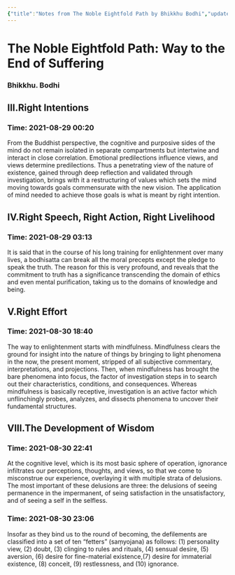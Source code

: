 ```yaml
---
{"title":"Notes from The Noble Eightfold Path by Bhikkhu Bodhi","updated":"2023-02-21T20:48:40+06:00","created":"2021-08-30T18:32:18+06:00","dg-publish":true,"dg-note-icon":"stone","tags":["buddhism","reading-note"],"permalink":"/personal/reading/notes-and-highlights/the-noble-eightfold-path-by-bhikkhu-bodhi/","dgPassFrontmatter":true,"noteIcon":"stone"}
---
```


# The Noble Eightfold Path: Way to the End of Suffering
### Bhikkhu. Bodhi

## III.Right Intentions


### Time: 2021-08-29 00:20
From the Buddhist perspective, the cognitive and purposive sides of the mind do not remain isolated in separate compartments but intertwine and interact in close correlation. Emotional predilections influence views, and views determine predilections. Thus a penetrating view of the nature of existence, gained through deep reflection and validated through investigation, brings with it a restructuring of values which sets the mind moving towards goals commensurate with the new vision. The application of mind needed to achieve those goals is what is meant by right intention.


## IV.Right Speech, Right Action, Right Livelihood


### Time: 2021-08-29 03:13
It is said that in the course of his long training for enlightenment over many lives, a bodhisatta can break all the moral precepts except the pledge to speak the truth. The reason for this is very profound, and reveals that the commitment to truth has a significance transcending the domain of ethics and even mental purification, taking us to the domains of knowledge and being.


## V.Right Effort


### Time: 2021-08-30 18:40
The way to enlightenment starts with mindfulness. Mindfulness clears the ground for insight into the nature of things by bringing to light phenomena in the now, the present moment, stripped of all subjective commentary, interpretations, and projections. Then, when mindfulness has brought the bare phenomena into focus, the factor of investigation steps in to search out their characteristics, conditions, and consequences. Whereas mindfulness is basically receptive, investigation is an active factor which unflinchingly probes, analyzes, and dissects phenomena to uncover their fundamental structures.


## VIII.The Development of Wisdom


### Time: 2021-08-30 22:41
At the cognitive level, which is its most basic sphere of operation, ignorance infiltrates our perceptions, thoughts, and views, so that we come to misconstrue our experience, overlaying it with multiple strata of delusions. The most important of these delusions are three: the delusions of seeing permanence in the impermanent, of seing satisfaction in the unsatisfactory, and of seeing a self in the selfless.


### Time: 2021-08-30 23:06
Insofar as they bind us to the round of becoming, the defilements are classified into a set of ten “fetters” (saṃyojana) as follows: (1) personality view, (2) doubt, (3) clinging to rules and rituals, (4) sensual desire, (5) aversion, (6) desire for fine-material existence,(7) desire for immaterial existence, (8) conceit, (9) restlessness, and (10) ignorance.



